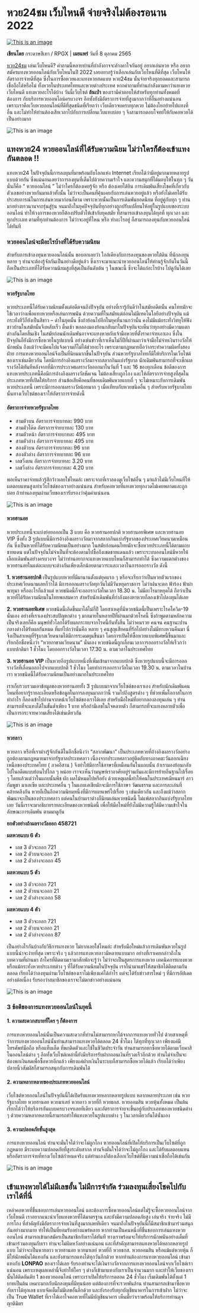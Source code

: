 # **หวย24ชม เว็บไหนดี จ่ายจริงไม่ต้องรอนาน 2022**
[![This is an image](https://lonpao.com/wp-content/uploads/2022/09/%E0%B9%81%E0%B8%97%E0%B8%87%E0%B8%AB%E0%B8%A7%E0%B8%A224.webp)](https://bit.ly/3T84Vy1)

**เขียนโดย** กระดาษสีเทา / RPGX | **เผยแพร่** วันที่ 8 ตุลาคม 2565

[หวย24ชม](https://bit.ly/3T84Vy1) เล่นเว็บไหนดี? คำถามนี้หลายท่านที่กำลังอาจจะค้างคาใจกันอยู่ อยากเล่นหวย หรือ อยากสมัครแทงหวยออนไลน์กับเว็บไหนในปี 2022 เลยอยากรู้ว่าเลือกเล่นกับเว็บไหนที่ดีที่สุด เว็บไหนให้อัตราการจ่ายดีที่สุด ซึ่งในการซื้อหวยและแทงหวยสดแบบ หวย24ชม นั้นจ่ายจริงทุกยอดและสามารถเชื่อถือได้หรือไม่ ทั้งหวยในประเทศไทยและหวยต่างประเทศ หากคำถามที่ท่านกำลังตามหาว่าแทงหวยเว็บไหนดี แทงหวยอะไรได้บ้าง วันนี้เว็บไซต์ **ล้นเป๋า** ของเรามีคำตอบให้สำหรับทุกท่านทั้งหมดที่ต้องการ กับบริการหวยออนไลน์ครบวงจร อีกทั้งยังมีอัตราการจ่ายที่สูงมากกว่าที่อื่นอย่างแน่นอน เพราะเราคือเว็บหวยออนไลน์ที่ดีที่สุดชนิดที่เรียกว่า เว็บเดียวจบครบทุกหวย ไม่ต้องโยกย้ายไปแทงที่อื่น และไม่ทำให้ท่านต้องเสียเวลาไปกับการเปลี่ยนเว็บแทงบ่อย ๆ จึงสามารถตอบโจทย์ให้กับคอหวยได้เป็นอย่างมาก

![This is an image](https://lonpao.com/wp-content/uploads/2022/09/%E0%B9%81%E0%B8%97%E0%B8%87%E0%B8%AB%E0%B8%A7%E0%B8%A224-1.webp)

## แทงหวย24 หวยออนไลน์ที่ได้รับความนิยม ไม่ว่าใครก็ต้องเข้าแทงกันตลอด !!

แทงหวย24 ในปัจจุบันนี้การลงทุนที่มาพร้อมกับโลกแห่ง Internet เรียกได้ว่ามีอยู่มากมายหลายรูปแบบด้วยกัน ซึ่งแน่นอนเลยว่าการลงทุนที่เต็มไปด้วยความเร้าใจ และความสนุกที่ได้มอบให้ในทุก ๆ วัน นั่นก็คือ “ หวยออนไลน์ ” ไม่ว่าใครก็ต้องเคยรู้จัก หรือ ต้องเคยได้ยิน การเดิมพันเสี่ยงโชคที่เกี่ยวกับตัวเลขอย่างหวยกันมาแล้วทั้งนั้น ไม่ว่าจะเป็นคนที่คุ้นเคยกับการเล่นหวยอยู่แล้ว หรือยังไม่เคยได้รับประสบการณ์ในการเล่นหวยมาก่อนก็ตาม เพราะหวยนั้นเป็นการเดิมพันยอดนิยม ที่อยู่คู่กับทุก ๆ ท่านมาอย่างยาวนานจากรุ่นสู่รุ่น จนมาถึงในยุคปัจจุบันที่ทุกอย่างถูกปรับเปลี่ยนให้อยู่ในรูปแบบของระบบออนไลน์ ทำให้วงการของหวยก็ต้องปรับตัวให้เข้ากับยุคสมัย ที่สามารถเข้าลงทุนได้ทุกที่ ทุกเวลา และทุกประเภท ตามที่ทุกท่านต้องการ ไม่ว่าจะอยู่ที่ไหน หรือ ทำอะไรอยู่ ก็สามารถลงทุนกับหวยออนไลน์ได้ทันที

### หวยออนไลน์จะมีอะไรบ้างที่ได้รับความนิยม

สำหรับการเข้าลงทุนหวยออนไลน์นั้น ขอบอกเลยว่า ใกล้เคียงกับการลงทุนของหวยใต้ดิน ที่นักลงทุนหลาย ๆ ท่านจะต้องรู้จักกันเป็นอย่างดีอยู่แล้ว ซึ่งเราจะมาแนะนำหวยออนไลน์ให้ท่านรู้จักกันในวันนี้ ถือเป็นประเภทที่ได้รับความนิยมสูงที่สุดเป็นอันดับต้น ๆ ในขณะนี้ ซึ่งจะได้แก่อะไรบ้าง ไปดูกันได้เลย

![This is an image](https://lonpao.com/wp-content/uploads/2022/09/%E0%B9%81%E0%B8%97%E0%B8%87%E0%B8%AB%E0%B8%A7%E0%B8%A224-2.webp)

#### หวยรัฐบาลไทย

หวยประเภทนี้ได้รับความนิยมตั้งแต่อดีตจนถึงปัจจุบัน อย่างที่เรารู้กันดีว่าในสมัยอดีตนั้น คนไทยมักจะใช้เวลาว่างเพื่อแทงหวยหรือเล่นการพนัน ด้วยความที่ในสมัยแต่ก่อนไม่มีเทคโนโลยีอย่างปัจจุบัน แม้กระทั่งทีวีก็ยังเป็นสีขาว – ดำในยุคนั้น ซึ่งถ้าย้อนไปอีกในยุคที่นานกว่านั้น คงไม่มีแม้กระทั่งวิทยุให้ฟัง ชาวบ้านในสมัยนั้นจึงหลับเร็ว ตื่นเช้า พอลองมองย้อนกลับมาในปัจจุบันจะเห็นว่าทุกอย่างมีความแตกต่างกันโดยสิ้นเชิง ในสมัยก่อนนักเดิมพันอาจจะแทงหวยกับเจ้ามือหวยที่ตั้งราคาจ่ายเอาเอง ซึ่งในปัจจุบันก็ยังมีการซื้อหวยในรูปแบบนี้ อย่างเช่นข่าวที่เราเห็นไม่กี่ปีที่ผ่านมาว่าเจ้ามือไม่จ่ายเงินรางวัลให้นักพนัน ถึงแม้ว่าจะมีคนไปแจ้งความก็ไม่ได้ช่วยอะไร เพราะตามกฎหมายถือว่ากระทำความผิดทั้งสองฝ่าย การแทงหวยออนไลน์จึงเป็นที่นิยมมากขึ้นในปัจจุบัน ส่วนหวยรัฐบาลไทยก็มีให้บริการในเว็บไซต์ของเราเช่นเดียวกัน โดยมีการอ้างอิงผลรางวัลมาจากสลากกินแบ่งรัฐบาล นักเดิมพันสามารถที่จะเช็กผลรางวัลได้ทันทีหลังจากที่มีการประกาศผลรางวัลออกมาในวันที่ 1 และ 16 ของทุกเดือน ข้อดีของการแทงหวยประเภทนี้คือมีการอ้างอิงผลรางวัลชัดเจน ไม่ต้องเสี่ยงถูกโกง และให้อัตราการจ่ายสูงที่สุดในประเภทหวยที่เปิดให้บริการ ส่วนข้อเสียคือคนที่ชอบเดิมพันหวยแบบถี่ ๆ จะไม่เหมาะกับการเดิมพันหวยประเภทนี้ เพราะมีการออกผลรางวัลน้อยมาก ๆ เมื่อเทียบกับหวยชนิดอื่น ๆ สำหรับหวยรัฐบาลไทยนั้นทางเว็บไซต์ของเราให้อัตราการจ่ายดังนี้

#### อัตราการจ่ายหวยรัฐบาลไทย

- สามตัวบน อัตราการจ่ายบาทละ 990 บาท
- สามตัวโต๊ด อัตราการจ่ายบาทละ 130 บาท
- สามตัวหน้า อัตราการจ่ายบาทละ 495 บาท
- สามตัวล่าง อัตราการจ่ายบาทละ 495 บาท
- สองตัวบน อัตราการจ่ายบาทละ 96 บาท
- สองตัวล่าง อัตราการจ่ายบาทละ 96 บาท
- เลขวิ่งบน อัตราการจ่ายบาทละ 3.20 บาท
- เลขวิ่งล่าง อัตราการจ่ายบาทละ 4.20 บาท

พอเห็นราคาจ่ายแล้วรู้สึกว้าวเลยใช่ไหมล่ะ เพราะจากที่เราลองดูเว็บไซต์อื่น ๆ มาแล้วไม่มีเว็บไหนที่ให้ผลตอบแทนสูงเท่าเว็บไซต์ของเราอย่างแน่นอน สำหรับคอหวยที่แทงหวยทุกงวดไม่เคยพลาดและถูกบ่อย ถ้าท่านลงทุนผ่านเว็บของเรารับรองว่าคุ้มค่าแน่นอน

![This is an image](https://lonpao.com/wp-content/uploads/2022/09/%E0%B9%81%E0%B8%97%E0%B8%87%E0%B8%AB%E0%B8%A7%E0%B8%A224-3.webp)

#### หวยฮานอย

หวยประเภทนี้จะแบ่งย่อยออกเป็น 3 แบบ คือ หวยฮานอยปกติ หวยฮานอยพิเศษ และหวยฮานอย VIP ซึ่งทั้ง 3 รูปแบบนี้มีการอ้างอิงผลรางวัลมาจากสลากกินแบ่งรัฐบาลของประเทศเวียดนามเหมือนกัน ซึ่งเป็นหวยที่ได้รับความนิยมเป็นอย่างมาก ในสมัยก่อนคนไทยมักจะซื้อหวยประเภทนี้ได้ตามแถบชายแดน แต่ในปัจจุบันไม่จำเป็นที่จะต้องตามไปซื้อถึงเขตชายแดนแล้ว เพราะระบบออนไลน์มีหวยให้เลือกเดิมพันอย่างครบวงจร ไม่ว่าท่านอยากจะแทงหวยแบบไหนก็สามารถทำได้ ซึ่งความแตกต่างของหวยฮานอยในแต่ละแบบจะต่างกันเพียงเล็กน้อยตามวาระและเวลาในการออกรางวัล ดังนี้

**1. หวยฮานอยปกติ** เป็นรูปแบบหวยที่มีมานานตั้งแต่ยุคแรก ๆ หรือจะเรียกว่าเป็นหวยตัวแรกของประเทศเวียดนามเลยก็ว่าได้ มีการออกผลรางวัลทุกวันไม่มีวันหยุดราชการ ไม่ว่าฝนจะตก ฟ้าร้อง ฟ้าผ่า พายุมา หรืออะไรก็แล้วแต่ หวยชนิดนี้ก็จะออกรางวัลในเวลา 18.30 น. ไม่มีอะไรมาหยุดได้ ถือว่าเป็นหวยที่ได้รับความนิยมในไทยพอสมควร สำหรับนักเดิมพันที่กำลังมองหาหวยก็ลองเข้าไปลงทุนได้เลย

**2. หวยฮานอยพิเศษ** หวยชนิดนี้เกิดขึ้นมาได้ไม่กี่ปี โดยสาเหตุที่มีหวยชนิดนี้เป็นเพราะโรคโควิด-19 นั่นเอง อย่างที่เราเองประสบปัญหาต่าง ๆ มากมายในหลายปีที่ผ่านมาด้วยโรคนี้ ซึ่งถ้าพูดตามหลักความเป็นจริงเลยก็คือ มนุษย์ทั่วโลกได้รับผลกระทบจากโรคนี้กันทั้งสิ้น ไม่ว่าคนรวย คนจน คนฐานะปานกลางต่างได้รับผลกันหมด ที่แย่ไปกว่านั้นคือ หลาย ๆ คนสูญเสียคนที่รักไปอย่างไม่มีทางหวนคืนมา นี่จึงเป็นสาเหตุที่รัฐบาลเวียดนามได้มีการระดมทุนขึ้นมา โดยการเปิดให้ซื้อหวยแบบพิเศษนี้ขึ้นมาและเรียกอีกชื่อหนึ่งว่า “หวยกาชาดเวียดนาม” นั่นเอง หวยชนิดนี้ถูกเลื่อนเวลาการออกรางวัลให้เร็วกว่าแบบปกติมา 1 ชั่วโมง โดยออกรางวัลในเวลา 17.30 น. ตามเวลาในประเทศไทย

**3. หวยฮานอย VIP** เป็นหวยอีกรูปแบบหนึ่งที่เพิ่มเข้ามาจากแบบปกติ ซึ่งหวยรูปแบบนี้จะมีการออกรางวัลที่เลื่อนออกไปจากแบบปกติ 1 ชั่วโมง โดยทำการออกรางวัลในเวลา 19.30 น. ตามเวลาในบ้านเรา หวยชนิดนี้ได้รับความนิยมเป็นอย่างมากในประเทศไทย

เราเก็บรวบรวมเอาข้อมูลของหวยฮานอยทั้ง 3 รูปแบบมาจากเว็บไซต์ของเราเอง สำหรับนักเดิมพันคนไหนที่อยากรู้รายละเอียดหรือข้อมูลในการลงทุนมากกว่านี้ รวมไปถึงสูตรต่าง ๆ ที่ช่วยเพิ่มโอกาสในการทำกำไร ก็ลองเข้าไปอ่านจากหน้าเว็บไซต์ของเราได้เลย สำหรับมือใหม่ที่อยากลองลงทุนเล่น ๆ ท่านสามารถที่จะแทงได้ในขั้นต่ำเพียง 1 บาท หรือถ้ามีเลขในใจหลายตัว ก็สามารถที่จะแทงหลายตัวเพื่อเป็นการกระจายความเสี่ยงได้เช่นเดียวกัน

![This is an image](https://lonpao.com/wp-content/uploads/2022/09/%E0%B9%81%E0%B8%97%E0%B8%87%E0%B8%AB%E0%B8%A7%E0%B8%A224-4.webp)

#### หวยลาว

หวยลาว หรือที่เราต่างรู้จักกันดีในอีกชื่อนึงว่า “สลากพัฒนา” เป็นประเภทหวยที่อ้างอิงผลรางวัลอย่างถูกต้องตามกฎหมายมาจากรัฐบาลประเทศลาว เนื่องจากประเทศลาวอยู่ติดกับทางภาคตะวันออกเฉียงเหนือของประเทศไทย ( ภาคอีสาน ) จึงทำให้มีการใช้ภาษาที่เหมือนกันในแถบนั้น ถ้าเรามองย้อนกลับไปในอดีตแบบย้อนไปไกล ๆ หน่อย เราจะเห็นว่ามนุษย์เราอาศัยอยู่ร่วมกันและมีการย้ายถิ่นฐานไปเรื่อย ๆ โดยแล้วแต่ว่าในแถบนั้นพืช ผัก ผลไม้หมดไปหรือยัง ด้วยเหตุผลนี้ทำให้คนในประเทศเมียนมาร์ ลาว กัมพูชา มาเลเซีย และประเทศอื่น ๆ ในแถบเอเชียมักจะมีการใช้ภาษา วัฒนธรรม และการละเล่นที่คล้ายคลึงกัน หวยก็เป็นอีกความนิยมหนึ่งที่มีการเผยแพร่ไปเรื่อย ๆ เช่นเดียวกัน และถึงแม้ว่าสลากพัฒนาจะเป็นของประเทศลาว แต่คนในบ้านเราต่างก็นิยมเล่นหวยชนิดนี้ ไม่แพ้สลากกินแบ่งรัฐบาลไทยเลย วันนี้เราจะมาอธิบายรายละเอียดของหวยชนิดนี้ เพื่อให้มือใหม่ที่ยังไม่มีความรู้ได้มีความเข้าใจในลักษณะการเดิมพัน ตามมาดูกัน

**ยกตัวอย่างถ้าผลรางวัลออก 458721**

**ผลหวยแบบ 6 ตัว**
- เลข 3 ตัวจะออก 721
- เลข 2 ตัวบนจะออก 21
- เลข 2 ตัวล่างจะออก 45

**ผลหวยแบบ 5 ตัว**
- เลข 3 ตัวจะออก 721
- เลข 2 ตัวบนจะออก 21
- เลข 2 ตัวล่างจะออก 58

**ผลหวยแบบ 4 ตัว**
- เลข 3 ตัวจะออก 721
- เลข 2 ตัวบนจะออก 21
- เลข 2 ตัวล่างจะออก 87

เป็นอย่างไรกันบ้างกับวิธีการแทงหวย ไม่ยากเลยใช่ไหมล่ะ สำหรับมือใหม่แล้วการเดิมพันหวยในรูปแบบนี้น่าจะง่ายที่สุด เพราะจริง ๆ แล้วการแทงหวยลาวมีหลายแบบมาก อย่างที่เราเคยกล่าวถึงในบทความที่ผ่านมา ถ้าใครที่ติดตามเรามาสักพักจะรู้ว่า ไม่ว่าจะเป็นสูตรการแทงหวย เทคนิคการแทงหวย หรือแม้กระทั่งหวยประเภทต่าง ๆ ที่ได้รับความนิยมในปัจจุบัน เราก็นำมาแชร์ให้สมาชิกได้ติดตามกันตลอด เรียกได้ว่าลงทุนผ่านเว็บไซต์ของเราไม่เพียงแค่ได้กำไร แต่จะได้รับข่าวสารใหม่ ๆ ที่มีการอัปเดตอย่างต่อเนื่อง รับรองว่าสมาชิกของเราจะไม่ตกข่าวอย่างแน่นอน

![This is an image](https://lonpao.com/wp-content/uploads/2022/09/%E0%B9%81%E0%B8%97%E0%B8%87%E0%B8%AB%E0%B8%A7%E0%B8%A224-5.webp)

### 3 ข้อดีของการแทงหวยออนไลน์ในยุคนี้ 

#### 1. ความสะดวกสบายที่ใคร ๆ ก็ต้องการ
การแทงหวยออนไลน์นั้นเป็นความสะดวกที่ท่านไม่สามารถหาได้จากการแทงหวยทั่วไป ด้วยสาเหตุที่ว่าการแทงหวยออนไลน์นั้นท่านสามารถแทงหวยได้ตลอด 24 ชั่วโมง ได้ทุกที่ทุกเวลา เพียงแค่มีโทรศัพท์มือถือ หรือแท็บเล็ต ที่พกติดตัวและใช้ในชีวิตประจำวัน ท่านสามารถหาซื้อหวยได้ตามเว็บคาสิโนออนไลน์ต่าง ๆ อีกทั้งเว็บไซต์เหล่านี้ยังมีบริการรับฝากถอนเงินที่รวดเร็วอีกด้วย ท่านไม่จำเป็นจะต้องพกเงินสดเพื่อซื้อหวยอีกแล้ว เพียงแค่ฝากเงินในระบบก็สามารถซื้อหวยได้แล้ว เรียกได้ว่าเพียงปลายนิ้วสัมผัสก็สามารถสนุกกับการเดิมพันได้

#### 2. ความหลากหลายของประเภทหวยออนไลน์
เว็บไซต์หวยออนไลน์ในปัจจุบันนี้ได้เปิดรับแทงหวยหลากหลายรูปแบบ หลากหลายประเภท เช่น หวยรัฐบาลไทย หวยฮานอย หวยมาเลย์ หวยลาว หวยยี่กี หวยธกส. หวยออมสิน หวยหุ้นทั้งหมด เป็นต้น เรียกได้ว่าให้บริการกันแบบครบวงจรเลยทีเดียว และอัตราการจ่ายจะขึ้นอยู่กับประเภทของหวยชนิดต่าง ๆ ด้วยความหลากหลายนี้สามารถทำให้แทงหวยในรูปแบบต่าง ๆ ในเวลาเดียวกันได้นั่นเอง

#### 3. ความปลอดภัยขั้นสูงสุด
การแทงหวยออนไลน์ ท่านจะมั่นใจได้ว่าจะไม่ถูกโกง หวยออนไลน์ที่เปิดให้บริการเป็นเว็บไซต์ที่ถูกกฎหมาย มีระบบความปลอดภัยที่สูงระดับสากล ท่านจึงมั่นใจได้ว่าจะไม่ถูกโกง และได้รับผลตอบแทนหรืออัตราการจ่ายที่ทางเว็บไซต์กำหนดจริง แต่ท่านเองก็ต้องเลือกเว็บไซต์ที่มีความน่าเชื่อถือได้เช่นกัน

![This is an image](https://lonpao.com/wp-content/uploads/2022/09/%E0%B9%81%E0%B8%97%E0%B8%87%E0%B8%AB%E0%B8%A7%E0%B8%A224-6.webp)

## เข้าแทงหวยได้ไม่มีเลขอั้น ไม่มีการจำกัด ร่วมลงทุนเสี่ยงโชคไปกับเราได้ที่นี่

เหล่าคอหวยที่ชื่นชอบการเล่นหวยออนไลน์ และต้องการซื้อหวยออนไลน์แต่ไม่รู้จะซื้อหวยออนไลน์จากเว็บไหนดี เราอยากแนะนำเว็บแทงหวยที่ได้มาตรฐาน และยังมีความปลอดภัยสูง เล่นจริง จ่ายจริง ไม่มีการโกง ที่สำคัญยังมีอัตราการจ่ายเงินที่สูงมากเลยทีเดียว จนมาถึงในปัจจุบันนี้ก็มีสมาชิกเข้ามาร่วมสนุกกันอย่างมากมาย ทำให้เป็นที่ยอมรับอย่างแพร่หลาย หากท่านเป็นคนหนึ่งที่ชื่นชอบการเล่นแทงหวยออนไลน์ สามารถเข้ามาสมัครเป็นสมาชิกกับเราได้ทันที ทางเราพร้อมจะให้บริการนักพนันอย่างเต็มที่ เข้ามาร่วมลงทุนกับเรา ท่านจะไม่ผิดหวังอย่างแน่นอน และที่สำคัญสามารถแทงหวยได้หลากหลายรูปแบบ ไม่ว่าจะเป็นหวยลาว หวยฮานอย หวยมาเลย์ หวยยี่กี หวยธกส. หวยออมสิน หรือแม้แต่หวยหุ้น ก็มีให้นักพนันได้แทงกัน และยังสามารถแทงได้ทุกวันอีกด้วย หากท่านต้องการแทงหวยออนไลน์ เข้ามาแทงกับ **LONPAO** ของเราได้เลย รับรองท่านจะได้เงินรางวัลจากการแทงหวยออนไลน์จากเว็บไซต์เราแน่นอน เพราะเหตุผลเหล่านี้จึงทำให้ใคร ๆ ต่างก็เข้ามาแทงกับเราเป็นจำนวนมาก และทำให้เว็บของเรานั้นได้ติดอันดับ 1 ของหวยออนไลน์ เพราะเราเปิดให้บริการตลอด 24 ชั่วโมง เริ่มเดิมพันได้ตั้งแต่ 1 บาทเป็นต้น เหมาะมากกับนักลงทุนที่มีทุนน้อย แต่ต้องการที่จะรวยพันล้าน ท่านสามารถเข้ามาซื้อหวยกับเราได้ทุกเลข แบบจัดเต็มไม่มีเลขอั้นอีกด้วย และยังรองรับทุกบัญชีธนาคารในการเข้าฝาก ไม่ว่าจะเป็น True Wallet ที่เราได้เอาใจคอหวยที่ไม่มีบัญชีธนาคาร เห็นมั้ยว่าเราพร้อมให้บริการท่านดุจญาติมิตร
